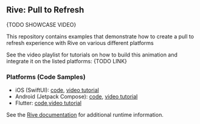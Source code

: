 ## Rive: Pull to Refresh

{TODO SHOWCASE VIDEO}

This repository contains examples that demonstrate how to create a pull to refresh experience with Rive on various different platforms

See the video playlist for tutorials on how to build this animation and integrate it on the listed platforms: {TODO LINK}

### Platforms (Code Samples)
- iOS (SwiftUI): [code](ios/), [video tutorial](TODO)
- Android (Jetpack Compose): [code](android), [video tutorial](TODO)
- Flutter: [code](flutter/),[video tutorial](TODO)


See the [Rive documentation](https://help.rive.app/runtimes/overview) for additional runtime information.